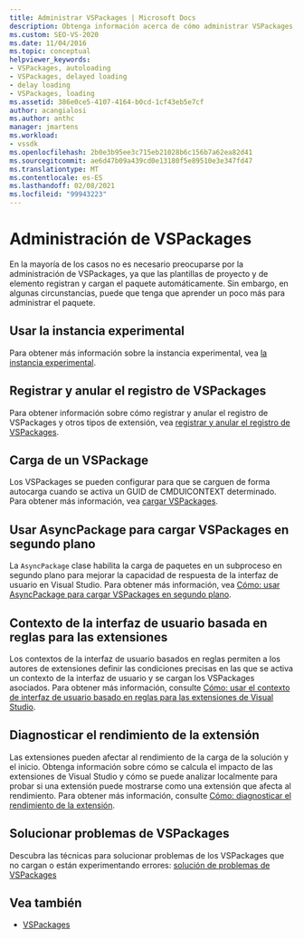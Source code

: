 ```yaml
---
title: Administrar VSPackages | Microsoft Docs
description: Obtenga información acerca de cómo administrar VSPackages, para saber cuándo puede utilizar simplemente la administración predeterminada de VSPackage proporcionada por Visual Studio y cómo y cuándo personalizarla.
ms.custom: SEO-VS-2020
ms.date: 11/04/2016
ms.topic: conceptual
helpviewer_keywords:
- VSPackages, autoloading
- VSPackages, delayed loading
- delay loading
- VSPackages, loading
ms.assetid: 386e0ce5-4107-4164-b0cd-1cf43eb5e7cf
author: acangialosi
ms.author: anthc
manager: jmartens
ms.workload:
- vssdk
ms.openlocfilehash: 2b0e3b95ee3c715eb21028b6c156b7a62ea82d41
ms.sourcegitcommit: ae6d47b09a439cd0e13180f5e89510e3e347fd47
ms.translationtype: MT
ms.contentlocale: es-ES
ms.lasthandoff: 02/08/2021
ms.locfileid: "99943223"
---
```

# <a name="manage-vspackages"></a>Administración de VSPackages
En la mayoría de los casos no es necesario preocuparse por la administración de VSPackages, ya que las plantillas de proyecto y de elemento registran y cargan el paquete automáticamente. Sin embargo, en algunas circunstancias, puede que tenga que aprender un poco más para administrar el paquete.

## <a name="use-the-experimental-instance"></a>Usar la instancia experimental
 Para obtener más información sobre la instancia experimental, vea [la instancia experimental](../extensibility/the-experimental-instance.md).

## <a name="register-and-unregister-vspackages"></a>Registrar y anular el registro de VSPackages
 Para obtener información sobre cómo registrar y anular el registro de VSPackages y otros tipos de extensión, vea [registrar y anular el registro de VSPackages](../extensibility/registering-and-unregistering-vspackages.md).

## <a name="load-a-vspackage"></a>Carga de un VSPackage
 Los VSPackages se pueden configurar para que se carguen de forma autocarga cuando se activa un GUID de CMDUICONTEXT determinado. Para obtener más información, vea [cargar VSPackages](../extensibility/loading-vspackages.md).

## <a name="use-asyncpackage-to-load-vspackages-in-the-background"></a>Usar AsyncPackage para cargar VSPackages en segundo plano
 La `AsyncPackage` clase habilita la carga de paquetes en un subproceso en segundo plano para mejorar la capacidad de respuesta de la interfaz de usuario en Visual Studio. Para obtener más información, vea [Cómo: usar AsyncPackage para cargar VSPackages en segundo plano](../extensibility/how-to-use-asyncpackage-to-load-vspackages-in-the-background.md).

## <a name="rule-based-ui-context-for-extensions"></a>Contexto de la interfaz de usuario basada en reglas para las extensiones
 Los contextos de la interfaz de usuario basados en reglas permiten a los autores de extensiones definir las condiciones precisas en las que se activa un contexto de la interfaz de usuario y se cargan los VSPackages asociados. Para obtener más información, consulte [Cómo: usar el contexto de interfaz de usuario basado en reglas para las extensiones de Visual Studio](../extensibility/how-to-use-rule-based-ui-context-for-visual-studio-extensions.md).

## <a name="diagnose-extension-performance"></a>Diagnosticar el rendimiento de la extensión
Las extensiones pueden afectar al rendimiento de la carga de la solución y el inicio. Obtenga información sobre cómo se calcula el impacto de las extensiones de Visual Studio y cómo se puede analizar localmente para probar si una extensión puede mostrarse como una extensión que afecta al rendimiento. Para obtener más información, consulte [Cómo: diagnosticar el rendimiento de la extensión](how-to-diagnose-extension-performance.md).

## <a name="troubleshoot-vspackages"></a>Solucionar problemas de VSPackages
 Descubra las técnicas para solucionar problemas de los VSPackages que no cargan o están experimentando errores: [solución de problemas de VSPackages](../extensibility/troubleshooting-vspackages.md)

## <a name="see-also"></a>Vea también
- [VSPackages](../extensibility/internals/vspackages.md)
